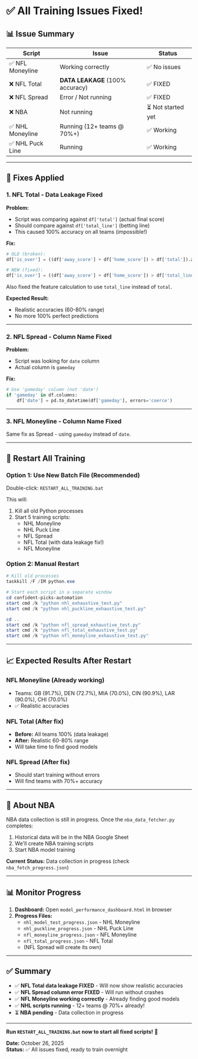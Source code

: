 # ✅ All Training Issues Fixed!

## 📊 **Issue Summary**

| Script | Issue | Status |
|--------|-------|--------|
| ✅ NFL Moneyline | Working correctly | ✅ No issues |
| ❌ NFL Total | **DATA LEAKAGE** (100% accuracy) | ✅ FIXED |
| ❌ NFL Spread | Error / Not running | ✅ FIXED |
| ❌ NBA | Not running | ⏳ Not started yet |
| ✅ NHL Moneyline | Running (12+ teams @ 70%+) | ✅ Working |
| ✅ NHL Puck Line | Running | ✅ Working |

---

## 🔧 **Fixes Applied**

### 1. **NFL Total - Data Leakage Fixed**

**Problem:**
- Script was comparing against `df['total']` (actual final score)
- Should compare against `df['total_line']` (betting line)
- This caused 100% accuracy on all teams (impossible!)

**Fix:**
```python
# OLD (broken):
df['is_over'] = ((df['away_score'] + df['home_score']) > df['total']).astype(int)

# NEW (fixed):
df['is_over'] = ((df['away_score'] + df['home_score']) > df['total_line']).astype(int)
```

Also fixed the feature calculation to use `total_line` instead of `total`.

**Expected Result:**
- Realistic accuracies (60-80% range)
- No more 100% perfect predictions

---

### 2. **NFL Spread - Column Name Fixed**

**Problem:**
- Script was looking for `date` column
- Actual column is `gameday`

**Fix:**
```python
# Use 'gameday' column (not 'date')
if 'gameday' in df.columns:
    df['date'] = pd.to_datetime(df['gameday'], errors='coerce')
```

---

### 3. **NFL Moneyline - Column Name Fixed**

Same fix as Spread - using `gameday` instead of `date`.

---

## 🚀 **Restart All Training**

### **Option 1: Use New Batch File (Recommended)**

Double-click: `RESTART_ALL_TRAINING.bat`

This will:
1. Kill all old Python processes
2. Start 5 training scripts:
   - NHL Moneyline
   - NHL Puck Line
   - NFL Spread
   - NFL Total (with data leakage fix!)
   - NFL Moneyline

### **Option 2: Manual Restart**

```powershell
# Kill old processes
taskkill /F /IM python.exe

# Start each script in a separate window
cd confident-picks-automation
start cmd /k "python nhl_exhaustive_test.py"
start cmd /k "python nhl_puckline_exhaustive_test.py"

cd ..
start cmd /k "python nfl_spread_exhaustive_test.py"
start cmd /k "python nfl_total_exhaustive_test.py"
start cmd /k "python nfl_moneyline_exhaustive_test.py"
```

---

## 📈 **Expected Results After Restart**

### **NFL Moneyline** (Already working)
- Teams: GB (91.7%), DEN (72.7%), MIA (70.0%), CIN (90.9%), LAR (90.0%), CHI (70.0%)
- ✅ Realistic accuracies

### **NFL Total** (After fix)
- **Before:** All teams 100% (data leakage)
- **After:** Realistic 60-80% range
- Will take time to find good models

### **NFL Spread** (After fix)
- Should start training without errors
- Will find teams with 70%+ accuracy

---

## 🏀 **About NBA**

NBA data collection is still in progress. Once the `nba_data_fetcher.py` completes:
1. Historical data will be in the NBA Google Sheet
2. We'll create NBA training scripts
3. Start NBA model training

**Current Status:** Data collection in progress (check `nba_fetch_progress.json`)

---

## 📊 **Monitor Progress**

1. **Dashboard:** Open `model_performance_dashboard.html` in browser
2. **Progress Files:**
   - `nhl_model_test_progress.json` - NHL Moneyline
   - `nhl_puckline_progress.json` - NHL Puck Line
   - `nfl_moneyline_progress.json` - NFL Moneyline
   - `nfl_total_progress.json` - NFL Total
   - (NFL Spread will create its own)

---

## ✅ **Summary**

- ✅ **NFL Total data leakage FIXED** - Will now show realistic accuracies
- ✅ **NFL Spread column error FIXED** - Will run without crashes
- ✅ **NFL Moneyline working correctly** - Already finding good models
- ✅ **NHL scripts running** - 12+ teams @ 70%+ already!
- ⏳ **NBA pending** - Data collection in progress

---

**Run `RESTART_ALL_TRAINING.bat` now to start all fixed scripts!** 🚀

**Date:** October 26, 2025  
**Status:** ✅ All issues fixed, ready to train overnight

